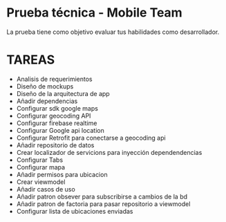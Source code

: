 # Prueba técnica - Mobile Team
La prueba tiene como objetivo evaluar tus habilidades como desarrollador.

# TAREAS 

* Analisis de requerimientos
* Diseño de mockups
* Diseño de la arquitectura de app
* Añadir dependencias
* Configurar sdk google maps
* Configurar geocoding API
* Configurar firebase realtime
* Configurar Google api location
* Configurar Retrofit para conectarse a geocoding api
* Añadir repositorio de datos
* Crear localizador de servicions para inyección dependendencias
* Configurar Tabs
* Configurar mapa
* Añadir permisos para ubicacion
* Crear viewmodel
* Añadir casos de uso
* Añadir patron obsever para subscribirse a cambios de la bd
* Añadir patron de factoria para pasar repositorio a viewmodel
* Configurar lista de ubicaciones enviadas


